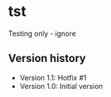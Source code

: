 # tst
Testing only - ignore

## Version history
* Version 1.1: Hotfix #1
* Version 1.0: Initial version

